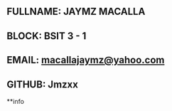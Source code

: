 ## FULLNAME: JAYMZ MACALLA
## BLOCK:    BSIT 3 - 1
## EMAIL:    macallajaymz@yahoo.com
## GITHUB:   Jmzxx

**info
